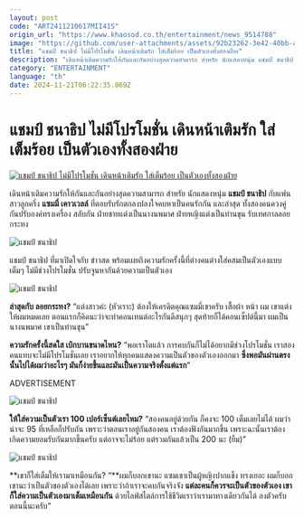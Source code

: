 ```yaml
---
layout: post
code: "ART2411210617MII41S"
origin_url: "https://www.khaosod.co.th/entertainment/news_9514788"
image: "https://github.com/user-attachments/assets/92b23262-3e42-40bb-a57d-fa363d6ef01d"
title: "แชมป์ ชนาธิป ไม่มีโปรโมชั่น เดินหน้าเติมรัก ใส่เต็มร้อย เป็นตัวเองทั้งสองฝ่าย"
description: "เดินหน้าเติมความรักให้กันและกันอย่างสุดความสามารถ สำหรัย นักแสดงหนุ่ม แชมป์ ชนาธิป กับแฟนสาวลูกครึ่ง แซมมี่ เคาวเวลล์ ที่ตอบรับรักตกลงปลงใจคบหาเป็นคนรักกัน"
category: "ENTERTAINMENT"
language: "th"
date: 2024-11-21T06:22:35.869Z
---
```


# แชมป์ ชนาธิป ไม่มีโปรโมชั่น เดินหน้าเติมรัก ใส่เต็มร้อย เป็นตัวเองทั้งสองฝ่าย

[![แชมป์ ชนาธิป ไม่มีโปรโมชั่น เดินหน้าเติมรัก ใส่เต็มร้อย เป็นตัวเองทั้งสองฝ่าย](https://www.khaosod.co.th/wpapp/uploads/2024/11/champ211167-4.jpg "แชมป์ ชนาธิป ไม่มีโปรโมชั่น เดินหน้าเติมรัก ใส่เต็มร้อย เป็นตัวเองทั้งสองฝ่าย")](https://www.khaosod.co.th/wpapp/uploads/2024/11/champ211167-4.jpg)

เดินหน้าเติมความรักให้กันและกันอย่างสุดความสามารถ สำหรัย นักแสดงหนุ่ม **แชมป์ ชนาธิป** กับแฟนสาวลูกครึ่ง **แซมมี่ เคาวเวลล์** ที่ตอบรับรักตกลงปลงใจคบหาเป็นคนรักกัน และล่าสุด ทั้งสองคนควงคู่กันปรับองค์ทรงเครื่อง สลับกัน ฝ่ายชายแต่งเป็นนางนพมาศ ฝ่ายหญิงแต่งเป็นท่านขุน รับเทศกาลลอยกระทง

![แชมป์ ชนาธิป](https://www.khaosod.co.th/wpapp/uploads/2024/11/champ211167-6.jpg)

แชมป์ ชนาธิป ที่มาเปิดใจกับ ข่าวสด พร้อมเผยถึงความรักครั้งนี้ที่ต่างคนต่างใส่คสมเป็นตัวเองแบบเต็มๆ ไม่มีช่วงโปรโมชั่น ปรับจูนหากันด้วยความเป็นตัวเอง

![แชมป์ ชนาธิป](https://www.khaosod.co.th/wpapp/uploads/2024/11/champ211167-1.jpg)

**ล่าสุดกับ ลอยกระทง?** “แต่งสาวค่ะ (หัวเราะ) ต้องให้เครดิตคุณแซมมี่เขาครับ เสื้อผ้า หน้า ผม เขาแต่งให้ผมหมดเลย ตอนแรกก็คิดนะว่าจะทำคอนเทนต์อะไรกันดีสนุกๆ สุดท้ายก็ได้คอนเซ็ปต์นี้มา ผมเป็นนางนพมาศ เขาเป็นท่านขุน”

**ความรักครั้งนี้สดใส เบิกบานขนาดไหน?** “พอเราโตแล้ว การคบกันก็ไม่ได้อยากมีช่วงโปรโมชั่น เราสองคนแทบจะไม่มีโปรโมชั่นเลย เราอยากให้ทุกคนแสดงความเป็นตัวของตัวเองออกมา **ซึ่งพอมันผ่านตรงนั้นไปได้ผมว่าอะไรๆ มันก็ง่ายขึ้นและมันเป็นความจริงตั้งแต่แรก**”

ADVERTISEMENT

![แชมป์ ชนาธิป](https://www.khaosod.co.th/wpapp/uploads/2024/11/champ211167-2.jpg)

**ให้ใส่ความเป็นตัวเรา 100 เปอร์เซ็นต์เลยไหม?** “สองคนอยู่ด้วยกัน ก็คงจะ 100 เต็มเลยไม่ได้ ผมว่าน่าจะ 95 ที่เหลือก็ปรับกัน เพราะว่าตอนเราอยู่กันสองคน เราต้องฟังกันมากขึ้น เพราะฉะนั้นเราต้องเกิดความยอมรับกันมากขึ้นครับ แต่อาจจะไม่ร้อย แต่รวมกันแล้วเป็น 200 นะ (ยิ้ม)”

![แชมป์ ชนาธิป](https://www.khaosod.co.th/wpapp/uploads/2024/11/champ211167-7.jpg)

**เขาก็ใส่เต็มให้เรามาเหมือนกัน? “**ผมก็บอกเขานะ แซมเขาเป็นผู้หญิงปากแข็ง ทรงเยอะ ผมก็บอกเขานะว่าเป็นตัวของตัวเองได้เลย เพราะว่าถ้าเราจะคบกันจริงจัง **แต่ละคนก็ควรจะเป็นตัวของตัวเอง เขาก็ใส่ความเป็นตัวเองมาเต็มเหมือนกัน** ด้วยไลฟ์สไตล์การใช้ชีวิตเราว่าเรามาทางเดียวกันได้ ลงตัวครับ ตอนนี้นะครับ”
